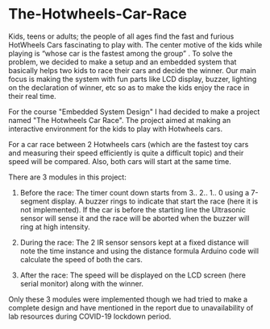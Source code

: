 # The-Hotwheels-Car-Race
Kids, teens or adults; the people of all ages find the fast and furious HotWheels Cars fascinating to play with. The center motive of the kids while playing is “whose car is the fastest among the group” . To solve the problem, we decided to make a setup and an embedded system that basically helps two kids to race their cars and decide the winner. Our main focus is making the system with fun parts like LCD display, buzzer, lighting on the declaration of winner, etc so as to make the kids enjoy the race in their real time.

For the course "Embedded System Design" I had decided to make a project named "The Hotwheels Car Race". The project aimed at making an interactive environment for the kids to play with Hotwheels cars. 

For a car race between 2 Hotwheels cars (which are the fastest toy cars and measuring their speed efficiently is quite a difficult topic) and their speed will be compared. Also, both cars will start at the same time.

There are 3 modules in this project:

1. Before the race: The timer count down starts from 3.. 2.. 1.. 0 using a 7-segment display. A buzzer rings to indicate that start the race (here it is not implemented). If the car is before the starting line the Ultrasonic sensor will sense it and the race will be aborted when the buzzer will ring at high intensity.

2. During the race: The 2 IR sensor sensors kept at a fixed distance will note the time instance and using the distance formula Arduino code will calculate the speed of both the cars. 

3. After the race: The speed will be displayed on the LCD screen (here serial monitor) along with the winner.

Only these 3 modules were implemented though we had tried to make a complete design and have mentioned in the report due to unavailability of lab resources during COVID-19 lockdown period.
